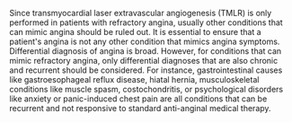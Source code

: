 Since transmyocardial laser extravascular angiogenesis (TMLR) is only performed in patients with refractory angina, usually other conditions that can mimic angina should be ruled out. It is essential to ensure that a patient's angina is not any other condition that mimics angina symptoms. Differential diagnosis of angina is broad. However, for conditions that can mimic refractory angina, only differential diagnoses that are also chronic and recurrent should be considered. For instance, gastrointestinal causes like gastroesophageal reflux disease, hiatal hernia, musculoskeletal conditions like muscle spasm, costochondritis, or psychological disorders like anxiety or panic-induced chest pain are all conditions that can be recurrent and not responsive to standard anti-anginal medical therapy.